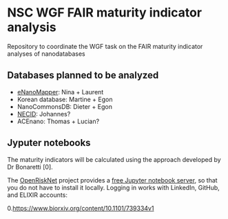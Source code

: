 # NSC WGF FAIR maturity indicator analysis

Repository to coordinate the WGF task on the FAIR maturity indicator analyses of nanodatabases

## Databases planned to be analyzed

* [eNanoMapper](https://data.enanomapper.net/): Nina + Laurent
* Korean database: Martine + Egon
* NanoCommonsDB: Dieter + Egon
* [NECID](https://perosh.eu/research-projects/perosh-projects/necid/): Johannes?
* ACEnano: Thomas + Lucian?

## Jyputer notebooks

The maturity indicators will be calculated using the approach developed by Dr Bonaretti [0].

The [OpenRiskNet](https://openrisknet.org/) project provides a 
[free Jupyter notebook server](https://jupyter.prod.openrisknet.org/), so that you do not have to
install it locally. Logging in works with LinkedIn, GitHub, and ELIXIR accounts:



0.https://www.biorxiv.org/content/10.1101/739334v1
